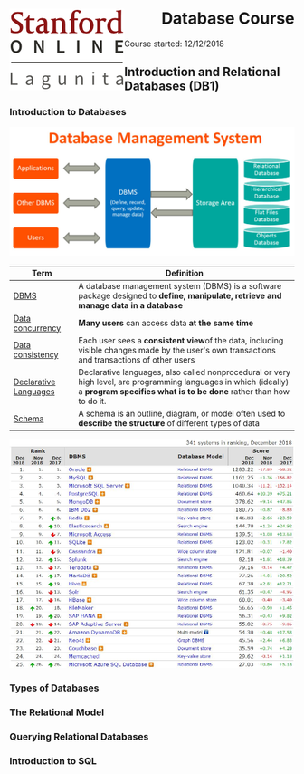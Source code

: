 <h1 align="right">
  Database Course
  <img align="left" src="lagunita.png" />
</h1>

Course started: 12/12/2018

## Introduction and Relational Databases (DB1)

### Introduction to Databases

![DBMS](dbms-database-management-systems-1024x463.jpg)

|Term|Definition|
|----|----------|
|[DBMS](https://www.techopedia.com/definition/24361/database-management-systems-dbms)|A database management system (DBMS) is a software package designed to **define, manipulate, retrieve and manage data in a database**|
|[Data concurrency](https://docs.oracle.com/cd/B19306_01/server.102/b14220/consist.htm)|**Many users** can access data **at the same time**|
|[Data consistency](https://docs.oracle.com/cd/B19306_01/server.102/b14220/consist.htm)|Each user sees a **consistent view**of the data, including visible changes made by the user's own transactions and transactions of other users|
|[Declarative Languages](https://www.britannica.com/technology/declarative-language)|Declarative languages, also called nonprocedural or very high level, are programming languages in which (ideally) a **program specifies what is to be done** rather than how to do it.|
|[Schema](https://techterms.com/definition/schema)|A schema is an outline, diagram, or model often used to **describe the structure** of different types of data|

![DBMS by Market Share](DBMS_by_market_share.JPG)

### Types of Databases

### The Relational Model

### Querying Relational Databases

### Introduction to SQL
